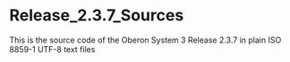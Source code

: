 # Release_2.3.7_Sources
This is the source code of the Oberon System 3 Release 2.3.7 in plain ISO 8859-1 UTF-8 text files 
